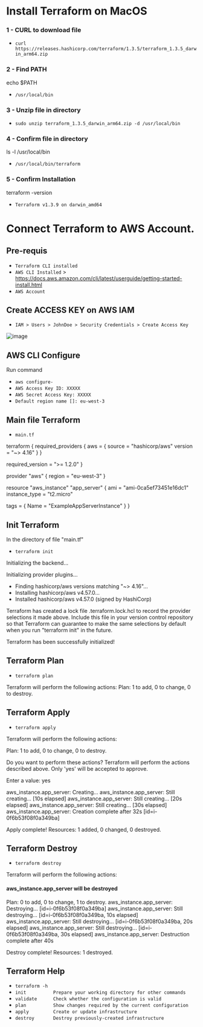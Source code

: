 # Install Terraform on MacOS

### 1 - CURL to download file
- `curl https://releases.hashicorp.com/terraform/1.3.5/terraform_1.3.5_darwin_arm64.zip`

### 2 - Find PATH
echo $PATH
- `/usr/local/bin`
 
### 3 - Unzip file in directory
- `sudo unzip terraform_1.3.5_darwin_arm64.zip -d /usr/local/bin`

### 4 - Confirm file in directory
ls -l /usr/local/bin
 - `/usr/local/bin/terraform`

### 5 - Confirm Installation
terraform -version
 - `Terraform v1.3.9
    on darwin_amd64`

# Connect Terraform to AWS Account.
## Pre-requis
- `Terraform CLI installed`
- `AWS CLI Installed` > https://docs.aws.amazon.com/cli/latest/userguide/getting-started-install.html
- `AWS Account`
## Create ACCESS KEY on AWS IAM

 - `IAM > Users > JohnDoe > Security Credentials > Create Access Key`

![image](https://user-images.githubusercontent.com/3710109/223247770-7b98cca4-dc13-4860-beab-e372c891db94.png)

## AWS CLI Configure
Run command
- `aws configure- `
- `AWS Access Key ID: XXXXX`
- `AWS Secret Access Key: XXXXX`
- `Default region name []: eu-west-3`

## Main file Terraform
- `main.tf`

terraform {
  required_providers {
    aws = {
      source  = "hashicorp/aws"
      version = "~> 4.16"
    }
  }

  required_version = ">= 1.2.0"
}

provider "aws" {
  region  = "eu-west-3"
}

resource "aws_instance" "app_server" {
  ami           = "ami-0ca5ef73451e16dc1"
  instance_type = "t2.micro"

  tags = {
    Name = "ExampleAppServerInstance"
  }
}

## Init Terraform
In the directory of file "main.tf"

- `terraform init`

Initializing the backend...

Initializing provider plugins...
- Finding hashicorp/aws versions matching "~> 4.16"...
- Installing hashicorp/aws v4.57.0...
- Installed hashicorp/aws v4.57.0 (signed by HashiCorp)

Terraform has created a lock file .terraform.lock.hcl to record the provider
selections it made above. Include this file in your version control repository
so that Terraform can guarantee to make the same selections by default when
you run "terraform init" in the future.

Terraform has been successfully initialized!

## Terraform Plan 
- `terraform plan`

Terraform will perform the following actions:
Plan: 1 to add, 0 to change, 0 to destroy.

## Terraform Apply 
- `terraform apply`

Terraform will perform the following actions:

Plan: 1 to add, 0 to change, 0 to destroy.

Do you want to perform these actions?
  Terraform will perform the actions described above.
  Only 'yes' will be accepted to approve.

  Enter a value: yes

aws_instance.app_server: Creating...
aws_instance.app_server: Still creating... [10s elapsed]
aws_instance.app_server: Still creating... [20s elapsed]
aws_instance.app_server: Still creating... [30s elapsed]
aws_instance.app_server: Creation complete after 32s [id=i-0f6b53f08f0a349ba]

Apply complete! Resources: 1 added, 0 changed, 0 destroyed.

## Terraform Destroy 
- `terraform destroy`

Terraform will perform the following actions:
#### aws_instance.app_server will be destroyed
Plan: 0 to add, 0 to change, 1 to destroy.
aws_instance.app_server: Destroying... [id=i-0f6b53f08f0a349ba]
aws_instance.app_server: Still destroying... [id=i-0f6b53f08f0a349ba, 10s elapsed]
aws_instance.app_server: Still destroying... [id=i-0f6b53f08f0a349ba, 20s elapsed]
aws_instance.app_server: Still destroying... [id=i-0f6b53f08f0a349ba, 30s elapsed]
aws_instance.app_server: Destruction complete after 40s

Destroy complete! Resources: 1 destroyed.

## Terraform Help
- `terraform -h`
- `init          Prepare your working directory for other commands`
- `validate      Check whether the configuration is valid`
- `plan          Show changes required by the current configuration`
- `apply         Create or update infrastructure`
- `destroy       Destroy previously-created infrastructure`
